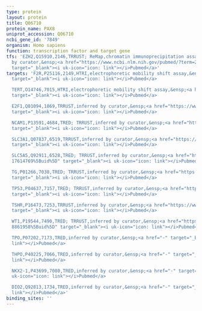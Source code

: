 ```yaml
---
type: protein
layout: protein
title: Q06710
protein_name: PAX8
uniprot_accession: Q06710
ncbi_gene_id: '7849'
organism: Homo sapiens
function: transcription factor and target gene
tfs: 'EZH2,Q15910,2146,TRRUST; ReMap,chromatin immunoprecipitation assay; inferred
  by curator,&ensp;<a href="https://www.ncbi.nlm.nih.gov/pubmed/?term=21289264%5Buid%5D"
  target="_blank"><i uk-icon="icon: link"></i>Pubmed</a>'
targets: 'F2R,P25116,2149,HTRI,electrophoretic mobility shift assay,&ensp;<a href="https://www.ncbi.nlm.nih.gov/pubmed/?term=18632625%5Buid%5D"
  target="_blank"><i uk-icon="icon: link"></i>Pubmed</a>

  TERT,O14746,7015,HTRI,electrophoretic mobility shift assay,&ensp;<a href="https://www.ncbi.nlm.nih.gov/pubmed/?term=18632625%5Buid%5D"
  target="_blank"><i uk-icon="icon: link"></i>Pubmed</a>

  E2F1,Q01094,1869,TRRUST,inferred by curator,&ensp;<a href="https://www.ncbi.nlm.nih.gov/pubmed/?term=21602887%5Buid%5D"
  target="_blank"><i uk-icon="icon: link"></i>Pubmed</a>

  NCAM1,P13591,4684,TRED; TRRUST,inferred by curator,&ensp;<a href="https://www.ncbi.nlm.nih.gov/pubmed/?term=8071351%5Buid%5D"
  target="_blank"><i uk-icon="icon: link"></i>Pubmed</a>

  SLC3A1,Q07837,6519,TRRUST,inferred by curator,&ensp;<a href="https://www.ncbi.nlm.nih.gov/pubmed/?term=15673291%5Buid%5D"
  target="_blank"><i uk-icon="icon: link"></i>Pubmed</a>

  SLC5A5,Q92911,6528,TRED; TRRUST,inferred by curator,&ensp;<a href="https://www.ncbi.nlm.nih.gov/pubmed/?term=14630715;
  17614769%5Buid%5D" target="_blank"><i uk-icon="icon: link"></i>Pubmed</a>

  TG,P01266,7038,TRED; TRRUST,inferred by curator,&ensp;<a href="https://www.ncbi.nlm.nih.gov/pubmed/?term=17614769%5Buid%5D"
  target="_blank"><i uk-icon="icon: link"></i>Pubmed</a>

  TP53,P04637,7157,TRED; TRRUST,inferred by curator,&ensp;<a href="https://www.ncbi.nlm.nih.gov/pubmed/?term=8521821%5Buid%5D"
  target="_blank"><i uk-icon="icon: link"></i>Pubmed</a>

  TSHR,P16473,7253,TRRUST,inferred by curator,&ensp;<a href="https://www.ncbi.nlm.nih.gov/pubmed/?term=17614769%5Buid%5D"
  target="_blank"><i uk-icon="icon: link"></i>Pubmed</a>

  WT1,P19544,7490,TRED; TRRUST,inferred by curator,&ensp;<a href="https://www.ncbi.nlm.nih.gov/pubmed/?term=15961562;
  8861958%5Buid%5D" target="_blank"><i uk-icon="icon: link"></i>Pubmed</a>

  TPO,P07202,7173,TRED,inferred by curator,&ensp;<a href="-" target="_blank"><i uk-icon="icon:
  link"></i>Pubmed</a>

  THPO,P40225,7066,TRED,inferred by curator,&ensp;<a href="-" target="_blank"><i uk-icon="icon:
  link"></i>Pubmed</a>

  NKX2-1,P43699,7080,TRED,inferred by curator,&ensp;<a href="-" target="_blank"><i
  uk-icon="icon: link"></i>Pubmed</a>

  DIO2,Q92813,1734,TRED,inferred by curator,&ensp;<a href="-" target="_blank"><i uk-icon="icon:
  link"></i>Pubmed</a>'
binding_sites: ''
---
```

